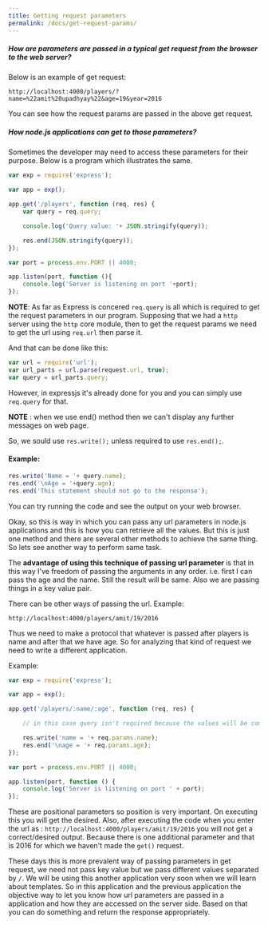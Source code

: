 ```yaml
---
title: Getting request parameters
permalink: /docs/get-request-params/
---
```



<div class="note">
  <h5>How are parameters are passed in a typical get request from the browser to the web server?</h5>
</div>

Below is an example of get request:

```
http://localhost:4000/players/?name=%22amit%20upadhyay%22&age=19&year=2016
```

You can see how the request params are passed in the above get request.

<div class="note info">
  <h5>How node.js applications can get to those parameters?</h5>
</div>
Sometimes the developer may need to access these parameters for their purpose. Below is a program which illustrates the same.

```js
var exp = require('express');

var app = exp();

app.get('/players', function (req, res) {
    var query = req.query;

    console.log('Query value: '+ JSON.stringify(query));

    res.end(JSON.stringify(query));
});

var port = process.env.PORT || 4000;

app.listen(port, function (){
    console.log('Server is listening on port '+port);
});
```

**NOTE**: As far as Express is concered `req.query` is all which is required to get the request parameters in our program. Supposing that we had a `http` server using the `http` core module, then to get the request params we need to get the url using `req.url` then parse it.

And that can be done like this:

```js
var url = require('url');
var url_parts = url.parse(request.url, true);
var query = url_parts.query;
```

However, in expressjs it's already done for you and you can simply use `req.query` for that.

**NOTE** : when we use end() method then we can't display any further messages on web page.

So, we sould use `res.write();` unless required to use `res.end();`.

#### Example:

```js
res.write('Name = '+ query.name);
res.end('\nAge = '+query.age);
res.end('This statement should not go to the response');
```

You can try running the code and see the output on your web browser.


Okay, so this is way in which you can pass any url parameters in node.js applications and this is how you can retrieve all the values. But this is just one method and there are several other methods to achieve the same thing. So lets see another way to perform same task.

The **advantage of using this technique of passing url parameter** is that in this way I've freedom of passing the arguments in any order. i.e. first I can pass the age and the name. Still the result will be same. Also we are passing things in a key value pair.

There can be other ways of passing the url.
Example:

```
http://localhost:4000/players/amit/19/2016
```

Thus we need to make a protocol that whatever is passed after players is name and after that we have age. So for analyzing that kind of request we need to write a different application.

Example:

```js
var exp = require('express');

var app = exp();

app.get('/players/:name/:age', function (req, res) {

    // in this case query isn't required because the values will be coming directly from the path only

    res.write('name = '+ req.params.name);
    res.end('\nage = '+ req.params.age);
});

var port = process.env.PORT || 4000;

app.listen(port, function () {
    console.log('Server is listening on port ' + port);
});
```

These are positional parameters so position is very important. On executing this you will get the desired. Also, after executing the code when you enter the url as : ```http://localhost:4000/players/amit/19/2016``` you will not get a correct/desired output. Because there is one additional parameter and that is 2016 for which we haven't made the `get()` request.

These days this is more prevalent way of passing parameters in get request, we need not pass key value but we pass different values separated by `/`. We will be using this another application very soon when we will learn about templates. So in this application and the previous application the objective way to let you know how url parameters are passed in a application and how they are accessed on the server side. Based on that you can do something and return the response appropriately.
